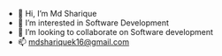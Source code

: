 - 👋 Hi, I’m Md Sharique
- 👀 I’m interested in Software Development
- 💞️ I’m looking to collaborate on Software development
- 📫 mdshariquek16@gmail.com

<!---
Mdsharu/Mdsharu is a ✨ special ✨ repository because its `README.md` (this file) appears on your GitHub profile.
You can click the Preview link to take a look at your changes.
--->
